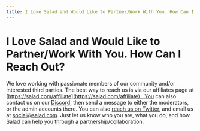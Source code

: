 ```yaml
---
title: I Love Salad and Would Like to Partner/Work With You. How Can I Reach Out?
---
```


# I Love Salad and Would Like to Partner/Work With You. How Can I Reach Out?

We love working with passionate members of our community and/or interested third parties. The best way to reach us is via our affiliates page at [https://salad.com/affiliate](https://salad.com/affiliate).  You can also contact us on our [Discord](https://discord.gg/salad), then send a message to either the moderators, or the admin accounts there. You can also [reach us on Twitter](https://twitter.com/salad_chefs?lang=en), and email us at [social@salad.com](mailto:social@salad.io). Just let us know who you are, what you do, and how Salad can help you through a partnership/collaboration.
